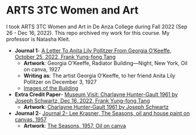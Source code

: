 # ARTS 3TC	Women and Art
I took ARTS 3TC Women and Art in De Anza College during Fall 2022 (Sep 26 - Dec 16, 2022). This repo archived my work for this course.
My professor is Natasha Kleit.

* **Journal 1**- [A Letter To Anita Lily Pollitzer From Georgia O’Keeffe, October 25, 2022, Frank Yung-fong Tang](https://drive.google.com/file/d/1XeZqhUDDUSgmiJOg_4FftAJ3f8XL0IBv/view?usp=sharing) 
  * **Artwork**: Georgia O’Keeffe, Radiator Building—Night, New York, Oil on canva, 1927
  * **Writing as**: The artist Georgia O’Keeffe, to her friend Anita Lily Pollitzer on December 3, 1927
  * [Images of the Building](https://photos.app.goo.gl/HW9kscji8dsx8me26)
* **Extra Credit Paper**- [Museum Visit: Charlayne Hunter-Gault 1961 by Joseph Schwartz, Dec 16, 2022, Frank Yung-fong Tang](https://drive.google.com/file/d/15I_-2ET1SX4cuont3J_ZejCZOo1CQtfN/view)
  *  **Artwork**: [Charlayne Hunter-Gault 1961 by Joseph Schwartz](https://photos.app.goo.gl/N8a2vWQFdGyZQfnUA)
* **Journal 2**- [Journal 2- Lee Krasner, The Seasons, oil and house paint on canvas, 1957](https://drive.google.com/file/d/1owtnrfFJ4dRGvb8YaQUdYjATHN4sMWjg/view)
  * **Artwork**: [The Seasons, 1957, Oil on canva](https://photos.app.goo.gl/4WjVUTLRqRLPKRTQ8)
